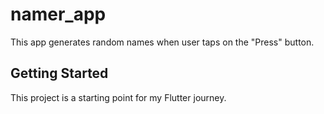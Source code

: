 # namer_app

This app generates random names when user taps on the "Press" button.

## Getting Started

This project is a starting point for my Flutter journey.

